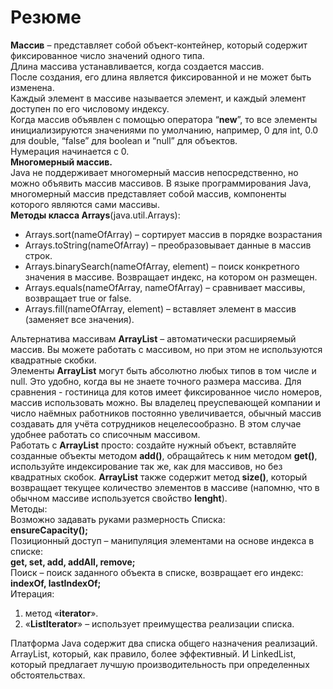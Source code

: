 # Резюме
**Массив** – представляет собой объект-контейнер, который содержит фиксированное число значений одного типа.  
Длина массива устанавливается, когда создается массив.  
После создания, его длина является фиксированной и не может быть изменена.  
Каждый элемент в массиве называется элемент, и каждый элемент доступен по его числовому индексу.  
Когда массив объявлен с помощью оператора “**new**”, то все элементы инициализируются значениями по умолчанию, например, 0 для int, 0.0 для double, “false” для boolean и “null” для объектов.  
Нумерация начинается с 0.  
**Многомерный массив.**  
Java не поддерживает многомерный массив непосредственно, но можно объявить массив массивов. В языке программирования Java, многомерный массив представляет собой массив,
компоненты которого являются сами массивы.  
**Методы класса Arrays**(java.util.Arrays):
- Arrays.sort(nameOfArray) – сортирует массив в порядке возрастания
- Arrays.toString(nameOfArray) – преобразовывает данные в массив строк.
- Arrays.binarySearch(nameOfArray, element) – поиск конкретного значения в массиве.
Возвращает индекс, на котором он размещен.
- Arrays.equals(nameOfArray, nameOfArray) – сравнивает массивы, возвращает true or false.
- Arrays.fill(nameOfArray, element) – вставляет элемент в массив (заменяет все значения).

Альтернатива массивам **ArrayList** – автоматически расширяемый массив. Вы можете работать с массивом, но при этом не используются квадратные скобки.  
Элементы **ArrayList** могут быть абсолютно любых типов в том числе и null. Это удобно, когда вы не знаете точного размера массива. Для сравнения - гостиница для котов имеет фиксированное число номеров, массив использовать можно. Вы владелец преуспевающей компании и число наёмных работников постоянно увеличивается, обычный массив создавать для учёта сотрудников нецелесообразно. В этом случае удобнее работать со списочным массивом.  
Работать с **ArrayList** просто: создайте нужный объект, вставляйте созданные объекты методом **add()**, обращайтесь к ним методом **get()**, используйте индексирование так же, как для массивов, но без квадратных скобок. **ArrayList** также содержит метод **size()**, который возвращает текущее количество элементов в массиве (напомню, что в обычном массиве используется свойство **lenght**).  
Методы:  
Возможно задавать руками размерность Списка:  
**ensureCapacity();**  
Позиционный доступ – манипуляция элементами на основе индекса в списке:  
**get, set, add, addAll, remove;**  
Поиск – поиск заданного объекта в списке, возвращает его индекс:  
**indexOf, lastIndexOf;**  
Итерация:  
1) метод «**iterator**».
2) «**ListIterator**» – использует преимущества реализации списка.

Платформа Java содержит два списка общего назначения реализаций. ArrayList, который, как правило, более эффективный. И LinkedList, который предлагает лучшую производительность при определенных обстоятельствах.
